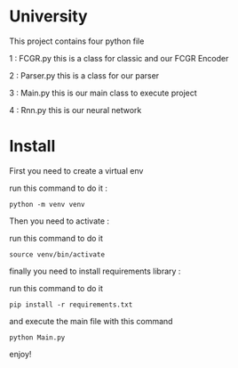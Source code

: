 # University
 This project contains four python file
 
 1 : FCGR.py this is a class for classic and our FCGR Encoder
 
 2 : Parser.py this is a class for our parser 
 
 3 : Main.py this is our main class to execute project 
 
 4 : Rnn.py this is our neural network
 
 # Install 
 
First you need to create a virtual env 

run this command to do it :
```
python -m venv venv 
```

Then you need to activate :

run this command to do it 
```
source venv/bin/activate
```

finally you need to install requirements library :

run this command to do it 
```
pip install -r requirements.txt 
```
and execute the main file with this command 
```
python Main.py 
```
enjoy!


